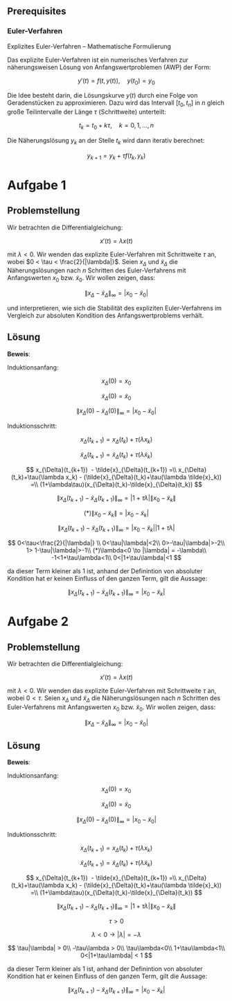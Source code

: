 ## Prerequisites

### Euler-Verfahren

Explizites Euler-Verfahren – Mathematische Formulierung

Das explizite Euler-Verfahren ist ein numerisches Verfahren zur 
näherungsweisen Lösung von Anfangswertproblemen (AWP) der Form:

$$
y'(t) = f(t, y(t)), \quad y(t_0) = y_0
$$

Die Idee besteht darin, die Lösungskurve $y(t)$ durch eine Folge von 
Geradenstücken zu approximieren. Dazu wird das Intervall $[t_0,t_n]$
in $n$ gleich große Teilintervalle der Länge $\tau$ (Schrittweite) 
unterteilt:

$$
t_k = t_0 + k\tau, \quad k = 0, 1, ..., n
$$

Die Näherungslösung $y_k$ an der Stelle $t_k$ wird dann iterativ berechnet:

$$
y_{k+1} = y_k + \tau f(t_k, y_k)
$$


# Aufgabe 1

## Problemstellung

Wir betrachten die Differentialgleichung:

$$
x'(t) = λx(t)
$$

mit $\lambda < 0$. Wir wenden das explizite Euler-Verfahren mit 
Schrittweite $\tau$ an, wobei $0 < \tau < \frac{2}{|\lambda|}$. 
Seien $x_\Delta$ und $\tilde{x}_{\Delta}$ die Näherungslösungen nach 
$n$ Schritten des Euler-Verfahrens mit Anfangswerten $x_0$ bzw. 
$\tilde{x}_{0}$. Wir wollen zeigen, dass:

$$
\|x_\Delta - \tilde{x}_{\Delta}\|_\infty = |x_0 - \tilde{x}_{0}|
$$

und interpretieren, wie sich die Stabilität des expliziten Euler-Verfahrens 
im Vergleich zur absoluten Kondition des Anfangswertproblems verhält.

## Lösung

**Beweis**:

Induktionsanfang:

$$
x_{\Delta}(0) = x_0
$$

$$
\tilde{x}_{\Delta}(0) = \tilde{x}_0
$$

$$
\|x_{\Delta}(0)-\tilde{x}_{\Delta}(0)\|_\infty = |x_0 - \tilde{x}_0|
$$

Induktionsschritt:

$$
x_{\Delta}(t_{k+1}) = x_{\Delta}(t_k)+\tau(\lambda x_k)
$$

$$
\tilde{x}_{\Delta}(t_{k+1}) = \tilde{x}_{\Delta}(t_k)+\tau(\lambda\tilde{x}_k)
$$

$$
x_{\Delta}(t_{k+1})  - \tilde{x}_{\Delta}(t_{k+1}) =\\
x_{\Delta}(t_k)+\tau(\lambda x_k) - (\tilde{x}_{\Delta}(t_k)+\tau(\lambda
\tilde{x}_k))
=\\ (1+\lambda\tau)(x_{\Delta}(t_k)-\tilde{x}_{\Delta}(t_k))
$$

$$
\|x_{\Delta}(t_{k+1}) - \tilde{x}_{\Delta}(t_{k+1})\|_\infty =
|1+\tau\lambda|\|x_0 - \tilde{x}_k\|
$$

$$
(*) 
\|x_0 - \tilde{x}_k\| = |x_0 - \tilde{x}_k|
$$

$$
\|x_{\Delta}(t_{k+1}) - \tilde{x}_{\Delta}(t_{k+1})\|_\infty =
|x_0 - \tilde{x}_k||1+ \tau\lambda|
$$

$$
0<\tau<\frac{2}{|\lambda|} \\
0<\tau|\lambda|<2\\
0>-\tau|\lambda|>-2\\
1> 1-\tau|\lambda|>-1\\
(*)\lambda<0 \to |\lambda| = -\lambda\\
-1<1+\tau\lambda<1\\
0<|1+\tau\lambda|<1
$$

da dieser Term kleiner als 1 ist, anhand der Definintion von absoluter
Kondition hat er keinen Einfluss of den ganzen Term, gilt die Aussage:

$$
\|x_{\Delta}(t_{k+1}) - \tilde{x}_{\Delta}(t_{k+1})\|_\infty =
|x_0 - \tilde{x}_k|
$$

# Aufgabe 2

## Problemstellung
Wir betrachten die Differentialgleichung:

$$
x'(t) = λx(t)
$$

mit $\lambda < 0$. Wir wenden das explizite Euler-Verfahren mit 
Schrittweite $\tau$ an, wobei $0 < \tau$. 
Seien $x_\Delta$ und $\tilde{x}_{\Delta}$ die Näherungslösungen nach 
$n$ Schritten des Euler-Verfahrens mit Anfangswerten $x_0$ bzw. 
$\tilde{x}_{0}$. Wir wollen zeigen, dass:

$$
\|x_\Delta - \tilde{x}_{\Delta}\|_\infty = |x_0 - \tilde{x}_{0}|
$$

## Lösung


**Beweis**:

Induktionsanfang:

$$
x_{\Delta}(0) = x_0
$$

$$
\tilde{x}_{\Delta}(0) = \tilde{x}_0
$$

$$
\|x_{\Delta}(0)-\tilde{x}_{\Delta}(0)\|_\infty = |x_0 - \tilde{x}_0|
$$

Induktionsschritt:

$$
x_{\Delta}(t_{k+1}) = x_{\Delta}(t_k)+\tau(\lambda x_k)
$$

$$
\tilde{x}_{\Delta}(t_{k+1}) = \tilde{x}_{\Delta}(t_k)+\tau(\lambda\tilde{x}_k)
$$

$$
x_{\Delta}(t_{k+1})  - \tilde{x}_{\Delta}(t_{k+1}) =\\
x_{\Delta}(t_k)+\tau(\lambda x_k) - (\tilde{x}_{\Delta}(t_k)+\tau(\lambda
\tilde{x}_k))
=\\ (1+\lambda\tau)(x_{\Delta}(t_k)-\tilde{x}_{\Delta}(t_k))
$$

$$
\|x_{\Delta}(t_{k+1}) - \tilde{x}_{\Delta}(t_{k+1})\|_\infty =
|1+\tau\lambda|\|x_0 - \tilde{x}_k\|
$$

$$
\tau > 0
$$

$$
\lambda < 0 \to |\lambda| = -\lambda
$$

$$
\tau|\lambda| > 0\\
-\tau\lambda > 0\\
\tau\lambda<0\\
1+\tau\lambda<1\\
0<|1+\tau\lambda| < 1
$$

da dieser Term kleiner als 1 ist, anhand der Definintion von absoluter
Kondition hat er keinen Einfluss of den ganzen Term, gilt die Aussage:

$$
\|x_{\Delta}(t_{k+1}) - \tilde{x}_{\Delta}(t_{k+1})\|_\infty =
|x_0 - \tilde{x}_k|
$$
